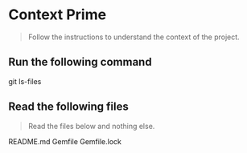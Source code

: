 # Context Prime
> Follow the instructions to understand the context of the project.

## Run the following command

git ls-files

## Read the following files
> Read the files below and nothing else.

README.md
Gemfile
Gemfile.lock
